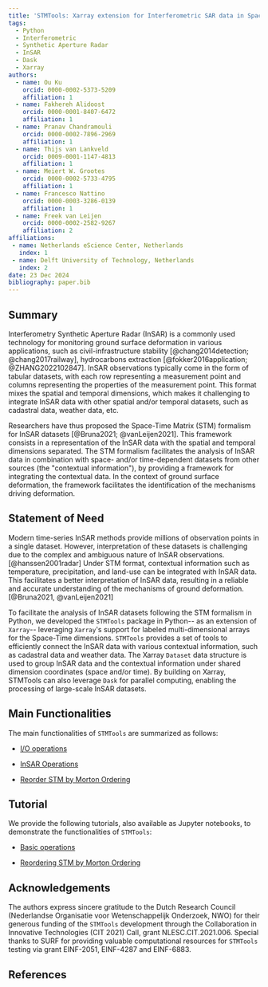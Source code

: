 ```yaml
---
title: 'STMTools: Xarray extension for Interferometric SAR data in Space-Time Matrix format'
tags:
  - Python
  - Interferometric
  - Synthetic Aperture Radar
  - InSAR
  - Dask
  - Xarray
authors:
  - name: Ou Ku
    orcid: 0000-0002-5373-5209
    affiliation: 1 
  - name: Fakhereh Alidoost
    orcid: 0000-0001-8407-6472
    affiliation: 1
  - name: Pranav Chandramouli
    orcid: 0000-0002-7896-2969
    affiliation: 1
  - name: Thijs van Lankveld
    orcid: 0009-0001-1147-4813
    affiliation: 1
  - name: Meiert W. Grootes
    orcid: 0000-0002-5733-4795
    affiliation: 1
  - name: Francesco Nattino
    orcid: 0000-0003-3286-0139
    affiliation: 1
  - name: Freek van Leijen
    orcid: 0000-0002-2582-9267
    affiliation: 2
affiliations:
 - name: Netherlands eScience Center, Netherlands
   index: 1
 - name: Delft University of Technology, Netherlands
   index: 2
date: 23 Dec 2024
bibliography: paper.bib
---
```


## Summary

Interferometry Synthetic Aperture Radar (InSAR) is a commonly used technology for monitoring ground surface deformation in various applications, such as civil-infrastructure stability [@chang2014detection; @chang2017railway], hydrocarbons extraction [@fokker2016application; @ZHANG2022102847]. InSAR observations typically come in the form of tabular datasets, with each row representing a measurement point and columns representing the properties of the measurement point. This format mixes the spatial and temporal dimensions, which makes it challenging to integrate InSAR data with other spatial and/or temporal datasets, such as cadastral data, weather data, etc. 

Researchers have thus proposed the Space-Time Matrix (STM) formalism for InSAR datasets [@Bruna2021; @vanLeijen2021]. This framework consists in a representation of the InSAR data with the spatial and temporal dimensions separated. The STM formalism facilitates the analysis of InSAR data in combination with space- and/or time-dependent datasets from other sources (the "contextual information"), by providing a framework for integrating the contextual data. In the context of ground surface deformation, the framework facilitates the identification of the mechanisms driving deformation.

## Statement of Need

Modern time-series InSAR methods provide millions of observation points in a single dataset. However, interpretation of these datasets is challenging due to the complex and ambiguous nature of InSAR observations. [@hanssen2001radar] Under STM format, contextual information such as temperature, precipitation, and land-use can be integrated with InSAR data. This facilitates a better interpretation of InSAR data, resulting in a reliable and accurate understanding of the mechanisms of ground deformation. [@Bruna2021, @vanLeijen2021]

To facilitate the analysis of InSAR datasets following the STM formalism in Python, we developed the `STMTools` package in Python-- as an extension of `Xarray`-- leveraging `Xarray`'s support for labeled multi-dimensional arrays for the Space-Time dimensions. `STMTools` provides a set of tools to efficiently connect the InSAR data with various contextual information, such as cadastral data and weather data. The Xarray `Dataset` data structure is used to group InSAR data and the contextual information under shared dimension coordinates (space and/or time). By building on Xarray, STMTools can also leverage `Dask` for parallel computing, enabling the processing of large-scale InSAR datasets.

## Main Functionalities

The main functionalities of `STMTools` are summarized as follows:

- [I/O operations](https://tudelftgeodesy.github.io/stmtools/stm_init/)

- [InSAR Operations](https://tudelftgeodesy.github.io/stmtools/operations/)

- [Reorder STM by Morton Ordering](https://tudelftgeodesy.github.io/stmtools/order/)

## Tutorial

We provide the following tutorials, also available as Jupyter notebooks, to demonstrate the functionalities of `STMTools`:

- [Basic operations](https://tudelftgeodesy.github.io/stmtools/notebooks/demo_operations_stm/)

- [Reordering STM by Morton Ordering](https://tudelftgeodesy.github.io/stmtools/notebooks/demo_order_stm/)

## Acknowledgements

The authors express sincere gratitude to the Dutch Research Council (Nederlandse Organisatie voor Wetenschappelijk Onderzoek, NWO) for their generous funding of the `STMTools` development through the Collaboration in Innovative Technologies (CIT 2021) Call, grant NLESC.CIT.2021.006. Special thanks to SURF for providing valuable computational resources for `STMTools` testing via grant EINF-2051, EINF-4287 and EINF-6883.

## References
